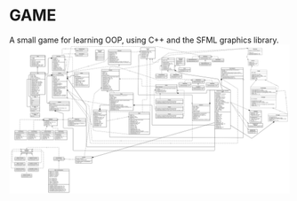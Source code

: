 # GAME
A small game for learning OOP, using C++ and the SFML graphics library.
![alt text](https://github.com/leoI0II/OOP_game/blob/game/source_files/GameUML.jpg?raw=true)
